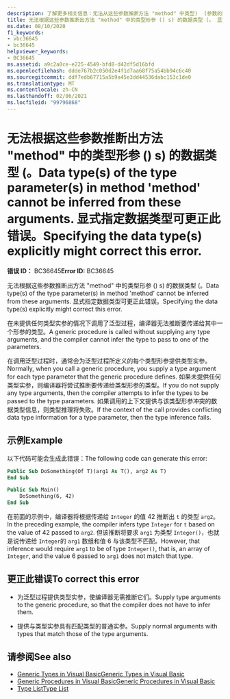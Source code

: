 ```yaml
---
description: 了解更多相关信息：无法从这些参数推断方法 "method" 中类型)  (参数的数据类型 (s) 。 显式指定数据类型可更正此错误。
title: 无法根据这些参数推断出方法 "method" 中的类型形参 () s) 的数据类型 (。 显式指定数据类型可更正此错误。
ms.date: 08/10/2020
f1_keywords:
- vbc36645
- bc36645
helpviewer_keywords:
- BC36645
ms.assetid: a9c2a0ce-e225-4549-bfd8-d42df5d16bfd
ms.openlocfilehash: ddde767b2c050d2e4f1d7aa68f75a54bb94c6c40
ms.sourcegitcommit: ddf7edb67715a5b9a45e3dd44536dabc153c1de0
ms.translationtype: MT
ms.contentlocale: zh-CN
ms.lasthandoff: 02/06/2021
ms.locfileid: "99796868"
---
```

# <a name="data-types-of-the-type-parameters-in-method-method-cannot-be-inferred-from-these-arguments-specifying-the-data-types-explicitly-might-correct-this-error"></a><span data-ttu-id="b4241-105">无法根据这些参数推断出方法 "method" 中的类型形参 () s) 的数据类型 (。</span><span class="sxs-lookup"><span data-stu-id="b4241-105">Data type(s) of the type parameter(s) in method 'method' cannot be inferred from these arguments.</span></span> <span data-ttu-id="b4241-106">显式指定数据类型可更正此错误。</span><span class="sxs-lookup"><span data-stu-id="b4241-106">Specifying the data type(s) explicitly might correct this error.</span></span>

<span data-ttu-id="b4241-107">**错误 ID：** BC36645</span><span class="sxs-lookup"><span data-stu-id="b4241-107">**Error ID:** BC36645</span></span>

<span data-ttu-id="b4241-108">无法根据这些参数推断出方法 "method" 中的类型形参 () s) 的数据类型 (。</span><span class="sxs-lookup"><span data-stu-id="b4241-108">Data type(s) of the type parameter(s) in method 'method' cannot be inferred from these arguments.</span></span> <span data-ttu-id="b4241-109">显式指定数据类型可更正此错误。</span><span class="sxs-lookup"><span data-stu-id="b4241-109">Specifying the data type(s) explicitly might correct this error.</span></span>

<span data-ttu-id="b4241-110">在未提供任何类型实参的情况下调用了泛型过程，编译器无法推断要传递给其中一个形参的类型。</span><span class="sxs-lookup"><span data-stu-id="b4241-110">A generic procedure is called without supplying any type arguments, and the compiler cannot infer the type to pass to one of the parameters.</span></span>

<span data-ttu-id="b4241-111">在调用泛型过程时，通常会为泛型过程所定义的每个类型形参提供类型实参。</span><span class="sxs-lookup"><span data-stu-id="b4241-111">Normally, when you call a generic procedure, you supply a type argument for each type parameter that the generic procedure defines.</span></span> <span data-ttu-id="b4241-112">如果未提供任何类型实参，则编译器将尝试推断要传递给类型形参的类型。</span><span class="sxs-lookup"><span data-stu-id="b4241-112">If you do not supply any type arguments, then the compiler attempts to infer the types to be passed to the type parameters.</span></span> <span data-ttu-id="b4241-113">如果调用的上下文提供与该类型形参冲突的数据类型信息，则类型推理将失败。</span><span class="sxs-lookup"><span data-stu-id="b4241-113">If the context of the call provides conflicting data type information for a type parameter, then the type inference fails.</span></span>

## <a name="example"></a><span data-ttu-id="b4241-114">示例</span><span class="sxs-lookup"><span data-stu-id="b4241-114">Example</span></span>

<span data-ttu-id="b4241-115">以下代码可能会生成此错误：</span><span class="sxs-lookup"><span data-stu-id="b4241-115">The following code can generate this error:</span></span>

```vb
Public Sub DoSomething(Of T)(arg1 As T(), arg2 As T)
End Sub

Public Sub Main()
    DoSomething(6, 42)
End Sub
```  
  
<span data-ttu-id="b4241-116">在前面的示例中，编译器将根据传递给 `Integer` 的值 42 推断出 `t` 的类型 `arg2`。</span><span class="sxs-lookup"><span data-stu-id="b4241-116">In the preceding example, the compiler infers type `Integer` for `t` based on the value of 42 passed to `arg2`.</span></span> <span data-ttu-id="b4241-117">但该推断将要求 `arg1` 为类型 `Integer()`，也就是说传递给 `Integer`的 `arg1` 数组和值 6 与该类型不匹配。</span><span class="sxs-lookup"><span data-stu-id="b4241-117">However, that inference would require `arg1` to be of type `Integer()`, that is, an array of `Integer`, and the value 6 passed to `arg1` does not match that type.</span></span>

## <a name="to-correct-this-error"></a><span data-ttu-id="b4241-118">更正此错误</span><span class="sxs-lookup"><span data-stu-id="b4241-118">To correct this error</span></span>

- <span data-ttu-id="b4241-119">为泛型过程提供类型实参，使编译器无需推断它们。</span><span class="sxs-lookup"><span data-stu-id="b4241-119">Supply type arguments to the generic procedure, so that the compiler does not have to infer them.</span></span>

- <span data-ttu-id="b4241-120">提供与类型实参具有匹配类型的普通实参。</span><span class="sxs-lookup"><span data-stu-id="b4241-120">Supply normal arguments with types that match those of the type arguments.</span></span>

## <a name="see-also"></a><span data-ttu-id="b4241-121">请参阅</span><span class="sxs-lookup"><span data-stu-id="b4241-121">See also</span></span>

- [<span data-ttu-id="b4241-122">Generic Types in Visual Basic</span><span class="sxs-lookup"><span data-stu-id="b4241-122">Generic Types in Visual Basic</span></span>](../../programming-guide/language-features/data-types/generic-types.md)
- [<span data-ttu-id="b4241-123">Generic Procedures in Visual Basic</span><span class="sxs-lookup"><span data-stu-id="b4241-123">Generic Procedures in Visual Basic</span></span>](../../programming-guide/language-features/data-types/generic-procedures.md)
- [<span data-ttu-id="b4241-124">Type List</span><span class="sxs-lookup"><span data-stu-id="b4241-124">Type List</span></span>](../statements/type-list.md)
